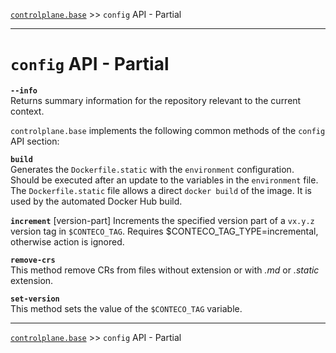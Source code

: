 [`controlplane.base`](../README.md) >> `config` API - Partial

-----

# `config` API - Partial

__`--info`__  
Returns summary information for the repository relevant to the current context.

`controlplane.base` implements the following common methods of the `config` API section:

__`build`__  
Generates the `Dockerfile.static` with the `environment` configuration.  
Should be executed after an update to the variables in the `environment` file.  
The `Dockerfile.static` file allows a direct `docker build` of the image. It is used by the automated Docker Hub build.

__`increment`__  [version-part]
Increments the specified version part of a `vx.y.z` version tag in `$CONTECO_TAG`.
Requires $CONTECO_TAG_TYPE=incremental, otherwise action is ignored.

__`remove-crs`__  
This method remove CRs from files without extension or with _.md_ or _.static_ extension.  

__`set-version`__  
This method sets the value of the `$CONTECO_TAG` variable.  

-----
[`controlplane.base`](../README.md) >> `config` API - Partial

